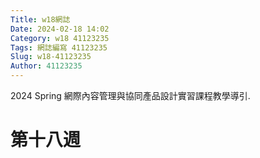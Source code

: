 ```yaml
---
Title: w18網誌
Date: 2024-02-18 14:02
Category: w18 41123235
Tags: 網誌編寫 41123235
Slug: w18-41123235
Author: 41123235
---
```


2024 Spring 網際內容管理與協同產品設計實習課程教學導引.

<!-- PELICAN_END_SUMMARY -->

# 第十八週